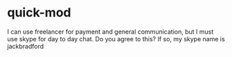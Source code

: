 # quick-mod


I can use freelancer for payment and general communication, but I must use skype for day to day chat.  Do you agree to this?
If so, my skype name is jackbradford
